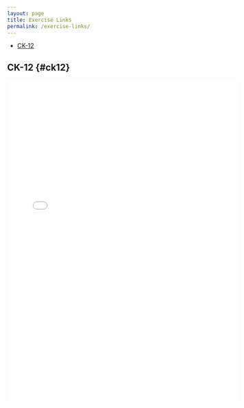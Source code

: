 ```yaml
---
layout: page
title: Exercise Links
permalink: /exercise-links/
---
```


- [CK-12](#ck12)

## CK-12 {#ck12}

<iframe height="750" width="540" frameborder="0" src="//www.ck12.org/assessment/ui/embed.html?test/detail/5985b4c99616aa50e80259de&collectionHandle=arithmetic&collectionCreatorID=3&conceptCollectionHandle=arithmetic-::-place-parentheses-to-make-true-statements" ></iframe>
